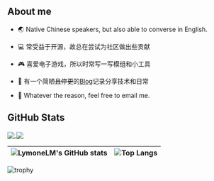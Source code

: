 ## About me

- 🌏 Native Chinese speakers, but also able to converse in English.

- 💻 常受益于开源，故总在尝试为社区做出些贡献

- 🎮 喜爱电子游戏，所以时常写一写模组和小工具

- 📰 有一个简陋~~且停更~~的[Blog](https://www.lymone.cc)记录分享技术和日常

- 📧 Whatever the reason, feel free to email me.


## GitHub Stats
<a href="https://github.com/anuraghazra/github-readme-stats">
  <img align="center" src="https://github-readme-stats.vercel.app/api?username=LymoneLM&show_icons=true&theme=transparent&include_all_commits=true&hide=contribs" />
</a>
<a href="https://github.com/anuraghazra/github-readme-stats">
  <img align="center" src="https://github-readme-stats.vercel.app/api/top-langs/?username=LymoneLM&layout=compact&theme=transparent&exclude_repo=LymoneLM.github.io" />
</a>

| ![LymoneLM's GitHub stats](https://github-readme-stats.vercel.app/api?username=LymoneLM&show_icons=true&theme=transparent&include_all_commits=true&hide=) | ![Top Langs](https://github-readme-stats.vercel.app/api/top-langs/?username=LymoneLM&layout=compact&theme=transparent&hide=HTML) |
| ------------------------------------------------------------ | ------------------------------------------------------------ |

![trophy](https://github-profile-trophy.vercel.app/?username=LymoneLM&rank=-?&row=1&column=8)
